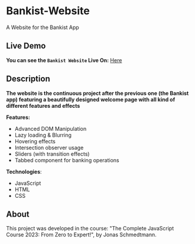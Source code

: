 # Bankist-Website
A Website for the Bankist App

## Live Demo
**You can see the `Bankist Website` Live On:** [Here](https://bankist-website-barak-kuzi.netlify.app/)

## Description
**The website is the continuous project after the previous one (the Bankist app) featuring a beautifully designed welcome page with all kind of different features and effects**

**Features:**
- Advanced DOM Manipulation
- Lazy loading & Blurring
- Hovering effects
- Intersection observer usage
- Sliders (with transition effects)
- Tabbed component for banking operations


**Technologies**:
- JavaScript
- HTML
- CSS

## About
This project was developed in the course: "The Complete JavaScript Course 2023: From Zero to Expert!", by Jonas Schmedtmann.
